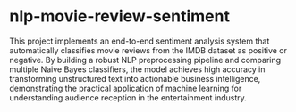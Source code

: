 # nlp-movie-review-sentiment
This project implements an end-to-end sentiment analysis system that automatically classifies movie reviews from the IMDB dataset as positive or negative. By building a robust NLP preprocessing pipeline and comparing multiple Naive Bayes classifiers, the model achieves high accuracy in transforming unstructured text into actionable business intelligence, demonstrating the practical application of machine learning for understanding audience reception in the entertainment industry.
